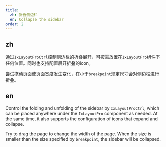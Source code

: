 ```yaml
---
title:
  zh: 折叠侧边栏
  en: Collapse the sidebar
order: 2
---
```


## zh

通过`IxLayoutProCtrl`控制侧边栏的折叠展开，可按需放置在`IxLayoutPro`组件下任何位置。同时也支持配置展开折叠的icon。

尝试拖动页面使页面宽度发生变化，在小于`breakpoint`规定尺寸会对侧边栏进行折叠。

## en

Control the folding and unfolding of the sidebar by `IxLayoutProCtrl`, which can be placed anywhere under the `IxLayoutPro` component as needed. At the same time, it also supports the configuration of icons that expand and collapse.

Try to drag the page to change the width of the page. When the size is smaller than the size specified by `breakpoint`, the sidebar will be collapsed.
